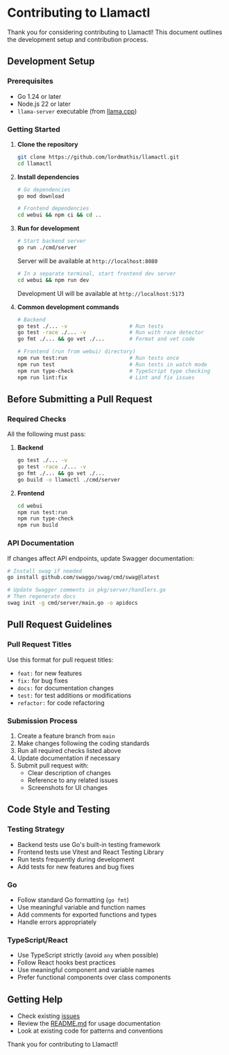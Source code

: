 # Contributing to Llamactl

Thank you for considering contributing to Llamactl! This document outlines the development setup and contribution process.

## Development Setup

### Prerequisites

- Go 1.24 or later
- Node.js 22 or later
- `llama-server` executable (from [llama.cpp](https://github.com/ggml-org/llama.cpp))

### Getting Started

1. **Clone the repository**
   ```bash
   git clone https://github.com/lordmathis/llamactl.git
   cd llamactl
   ```

2. **Install dependencies**
   ```bash
   # Go dependencies
   go mod download
   
   # Frontend dependencies
   cd webui && npm ci && cd ..
   ```

3. **Run for development**
   ```bash
   # Start backend server
   go run ./cmd/server
   ```
   Server will be available at `http://localhost:8080`
   
   ```bash
   # In a separate terminal, start frontend dev server
   cd webui && npm run dev
   ```
   Development UI will be available at `http://localhost:5173`

4. **Common development commands**
   ```bash
   # Backend
   go test ./... -v                    # Run tests
   go test -race ./... -v              # Run with race detector
   go fmt ./... && go vet ./...        # Format and vet code
   
   # Frontend (run from webui/ directory)
   npm run test:run                    # Run tests once
   npm run test                        # Run tests in watch mode
   npm run type-check                  # TypeScript type checking
   npm run lint:fix                    # Lint and fix issues
   ```

## Before Submitting a Pull Request

### Required Checks

All the following must pass:

1. **Backend**
   ```bash
   go test ./... -v
   go test -race ./... -v
   go fmt ./... && go vet ./...
   go build -o llamactl ./cmd/server
   ```

2. **Frontend**
   ```bash
   cd webui
   npm run test:run
   npm run type-check
   npm run build
   ```

### API Documentation

If changes affect API endpoints, update Swagger documentation:

```bash
# Install swag if needed
go install github.com/swaggo/swag/cmd/swag@latest

# Update Swagger comments in pkg/server/handlers.go
# Then regenerate docs
swag init -g cmd/server/main.go -o apidocs
```

## Pull Request Guidelines

### Pull Request Titles
Use this format for pull request titles:
- `feat:` for new features
- `fix:` for bug fixes  
- `docs:` for documentation changes
- `test:` for test additions or modifications
- `refactor:` for code refactoring

### Submission Process
1. Create a feature branch from `main`
2. Make changes following the coding standards
3. Run all required checks listed above
4. Update documentation if necessary
5. Submit pull request with:
   - Clear description of changes
   - Reference to any related issues
   - Screenshots for UI changes

## Code Style and Testing

### Testing Strategy
- Backend tests use Go's built-in testing framework
- Frontend tests use Vitest and React Testing Library
- Run tests frequently during development
- Add tests for new features and bug fixes

### Go
- Follow standard Go formatting (`go fmt`)
- Use meaningful variable and function names  
- Add comments for exported functions and types
- Handle errors appropriately

### TypeScript/React
- Use TypeScript strictly (avoid `any` when possible)
- Follow React hooks best practices
- Use meaningful component and variable names
- Prefer functional components over class components

## Getting Help

- Check existing [issues](https://github.com/lordmathis/llamactl/issues)
- Review the [README.md](README.md) for usage documentation  
- Look at existing code for patterns and conventions

Thank you for contributing to Llamactl!